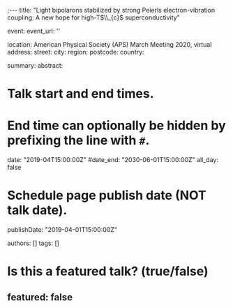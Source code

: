 ;---
title: "Light bipolarons stabilized by strong Peierls electron-vibration coupling: A new hope for high-T$\\_{c}$ superconductivity"

event: 
event_url: ''

location: American Physical Society (APS) March Meeting 2020, virtual
address:
  street: 
  city: 
  region: 
  postcode: 
  country: 

summary: 
abstract:

# Talk start and end times.
#   End time can optionally be hidden by prefixing the line with `#`.
date: "2019-04T15:00:00Z"
#date_end: "2030-06-01T15:00:00Z"
all_day: false

# Schedule page publish date (NOT talk date).
publishDate: "2019-04-01T15:00:00Z"

authors: []
tags: []

# Is this a featured talk? (true/false)
featured: false
---
